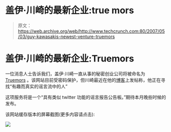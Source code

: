 # 盖伊·川崎的最新企业:true mors

> 原文：<https://web.archive.org/web/http://www.techcrunch.com:80/2007/05/03/guy-kawasakis-newest-venture-truemors>

# 盖伊·川崎的最新企业:Truemors

一位消息人士告诉我们，盖伊·川崎一直从事的秘密创业公司将被命名为 [Truemors](https://web.archive.org/web/20220629004152/http://www.truemors.com/) 。该网站目前受密码保护，但川崎最近在他的[博客](https://web.archive.org/web/20220629004152/http://blog.guykawasaki.com/2007/04/help_wanted.html)上发帖称，他正在寻找“有趣而真实的谣言流中的人”

这项服务将是一个“具有类似 twitter 功能的谣言报告公告板。”期待本月晚些时候的发布。

该网站缓存版本的屏幕截图(更多内容请点击):

![](img/52a5459819c704c56828001ef23a45b2.png)